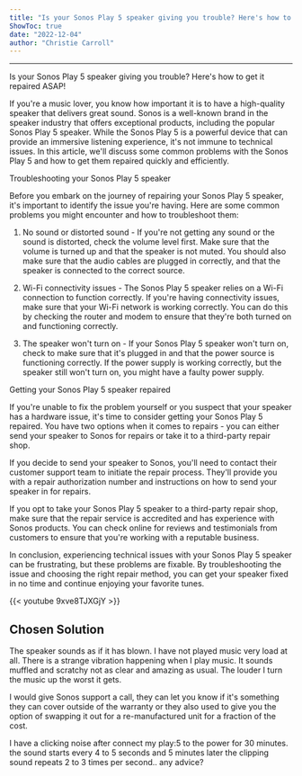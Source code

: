 ```yaml
---
title: "Is your Sonos Play 5 speaker giving you trouble? Here's how to get it repaired ASAP!"
ShowToc: true 
date: "2022-12-04"
author: "Christie Carroll"
---
```

*****
Is your Sonos Play 5 speaker giving you trouble? Here's how to get it repaired ASAP! 

If you're a music lover, you know how important it is to have a high-quality speaker that delivers great sound. Sonos is a well-known brand in the speaker industry that offers exceptional products, including the popular Sonos Play 5 speaker. While the Sonos Play 5 is a powerful device that can provide an immersive listening experience, it's not immune to technical issues. In this article, we'll discuss some common problems with the Sonos Play 5 and how to get them repaired quickly and efficiently.

Troubleshooting your Sonos Play 5 speaker

Before you embark on the journey of repairing your Sonos Play 5 speaker, it's important to identify the issue you're having. Here are some common problems you might encounter and how to troubleshoot them:

1. No sound or distorted sound - If you're not getting any sound or the sound is distorted, check the volume level first. Make sure that the volume is turned up and that the speaker is not muted. You should also make sure that the audio cables are plugged in correctly, and that the speaker is connected to the correct source.

2. Wi-Fi connectivity issues - The Sonos Play 5 speaker relies on a Wi-Fi connection to function correctly. If you're having connectivity issues, make sure that your Wi-Fi network is working correctly. You can do this by checking the router and modem to ensure that they're both turned on and functioning correctly.

3. The speaker won't turn on - If your Sonos Play 5 speaker won't turn on, check to make sure that it's plugged in and that the power source is functioning correctly. If the power supply is working correctly, but the speaker still won't turn on, you might have a faulty power supply.

Getting your Sonos Play 5 speaker repaired

If you're unable to fix the problem yourself or you suspect that your speaker has a hardware issue, it's time to consider getting your Sonos Play 5 repaired. You have two options when it comes to repairs - you can either send your speaker to Sonos for repairs or take it to a third-party repair shop.

If you decide to send your speaker to Sonos, you'll need to contact their customer support team to initiate the repair process. They'll provide you with a repair authorization number and instructions on how to send your speaker in for repairs.

If you opt to take your Sonos Play 5 speaker to a third-party repair shop, make sure that the repair service is accredited and has experience with Sonos products. You can check online for reviews and testimonials from customers to ensure that you're working with a reputable business.

In conclusion, experiencing technical issues with your Sonos Play 5 speaker can be frustrating, but these problems are fixable. By troubleshooting the issue and choosing the right repair method, you can get your speaker fixed in no time and continue enjoying your favorite tunes.

{{< youtube 9xve8TJXGjY >}} 



## Chosen Solution
 The speaker sounds as if it has blown. I have not played music very load at all. There is a strange vibration happening when I play music. It sounds muffled and scratchy not as clear and amazing as usual. The louder I turn the music up the worst it gets.

 I would give Sonos support a call, they can let you know if it's something they can cover outside of the warranty or they also used to give you the option of swapping it out for a re-manufactured unit for a fraction of the cost.

 I have a clicking noise after connect my play:5 to the power for 30 minutes. the sound starts every 4 to 5 seconds and 5 minutes later the clipping sound repeats 2 to 3 times per second.. any advice?




